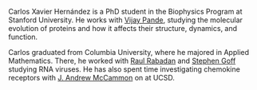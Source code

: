 Carlos Xavier Hernández is a PhD student in the Biophysics Program at Stanford University.
He works with [Vijay Pande](http://pande.stanford.edu), studying the molecular evolution of proteins and how it affects their structure, dynamics, and function.

Carlos graduated from Columbia University, where he majored in Applied Mathematics.
There, he worked with [Raul Rabadan](http://rabadan.c2b2.columbia.edu) and
[Stephen Goff](http://www.microbiology.columbia.edu/goff) studying RNA viruses.
He has also spent time investigating chemokine receptors with [J. Andrew McCammon](http://mccammon.ucsd.edu) on  at UCSD.
